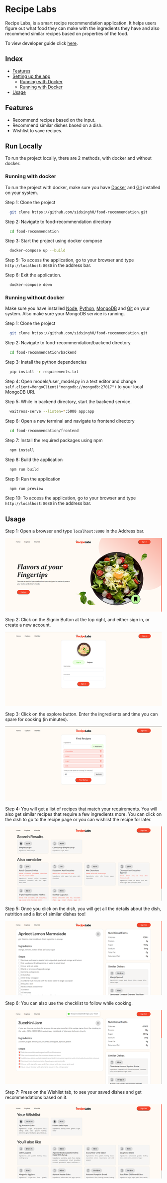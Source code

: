 
# Recipe Labs

Recipe Labs, is a smart recipe recommendation application. It helps users figure out what food they can make with the ingredients they have and also recommend similar recipes based on properties of the food.

To view developer guide click [here](https://github.com/sidsingh0/food-recommendation/blob/master/dev.md).

## Index

- [Features](#features)
- [Setting up the app](#run-locally)
    - [Running with Docker](#running-with-docker)
    - [Running with Docker](#running-without-docker)
- [Usage](#usage)

## Features

- Recommend recipes based on the input.
- Recommend similar dishes based on a dish.
- Wishlist to save recipes.


## Run Locally

To run the project locally, there are 2 methods, with docker and without docker.

### Running with docker

To run the project with docker, make sure you have [Docker](https://docs.docker.com/get-docker/) and [Git](https://git-scm.com/downloads) installed on your system. 

Step 1: Clone the project

```bash
  git clone https://github.com/sidsingh0/food-recommendation.git
```

Step 2: Navigate to food-recommendation directory

```bash
  cd food-recommendation
```

Step 3: Start the project using docker compose

```bash
  docker-compose up --build
```

Step 5: To access the application, go to your browser and type `http://localhost:8080` in the address bar.

Step 6: Exit the application.

```bash
  docker-compose down
```

### Running without docker

Make sure you have installed [Node](https://nodejs.org/en/download), [Python](https://www.python.org/downloads/), [MongoDB](https://www.mongodb.com/try/download/community) and [Git](https://git-scm.com/downloads) on your system.
Also make sure your MongoDB service is running.

Step 1: Clone the project

```bash
  git clone https://github.com/sidsingh0/food-recommendation.git
```

Step 2: Navigate to food-recommendation/backend directory

```bash
  cd food-recommendation/backend
```

Step 3: Install the python dependencies

```bash
  pip install -r requirements.txt
```

Step 4: Open models/user_model.py in a text editor and change `self.client=MongoClient("mongodb://mongodb:27017")` to your local MongoDB URI.

Step 5: While in backend directory, start the backend service.

```bash
  waitress-serve --listen=*:5000 app:app
```

Step 6: Open a new terminal and navigate to frontend directory

```bash
  cd food-recommendation/frontend
```

Step 7: Install the required packages using npm

```bash
  npm install
```

Step 8: Build the application

```bash
  npm run build
```

Step 9: Run the application

```bash
  npm run preview
```

Step 10: To access the application, go to your browser and type `http://localhost:8080` in the address bar.

## Usage

Step 1: Open a browser and type `localhost:8080` in the Address bar.

![home](https://raw.githubusercontent.com/sidsingh0/food-recommendation/master/screenshots/home.png)

Step 2: Click on the Signin Button at the top right, and either sign in, or create a new account.

![signin](https://raw.githubusercontent.com/sidsingh0/food-recommendation/master/screenshots/signin.png)

Step 3: Click on the explore button. Enter the ingredients and time you can spare for cooking (in minutes).  

![questions](https://raw.githubusercontent.com/sidsingh0/food-recommendation/master/screenshots/questions.png)

Step 4:  You will get a list of recipes that match your requirements. You will also get similar recipes that require a few ingredients more. You can click on the dish to go to the recipe page or you can wishlist the recipe for later.

![results](https://raw.githubusercontent.com/sidsingh0/food-recommendation/master/screenshots/results.png)

Step 5: Once you click on the dish, you will get all the details about the dish, nutrition and a list of similar dishes too!

![dish](https://raw.githubusercontent.com/sidsingh0/food-recommendation/master/screenshots/dish.png)

Step 6: You can also use the checklist to follow while cooking.

![checklist](https://raw.githubusercontent.com/sidsingh0/food-recommendation/master/screenshots/checklist.png)

Step 7: Press on the Wishlist tab, to see your saved dishes and get recommendations based on it.

![wishlist](https://raw.githubusercontent.com/sidsingh0/food-recommendation/master/screenshots/wishlist.png)


